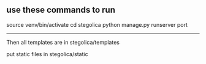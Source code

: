 use these commands to run 
-----------------------

source venv/bin/activate
cd stegolica
python manage.py runserver port 

----------------------------------

Then all templates are in stegolica/templates

put static files in stegolica/static 
